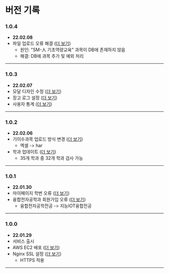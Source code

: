 # 버전 기록

### 1.0.4
* **22.02.08**
* 파일 업로드 오류 해결 ([더 보기](https://github.com/hyunmin0317/smunity/issues/156))
  * 원인: "SM-人 기초역량교육" 과목이 DB에 존재하지 않음 
  * 해결: DB에 과목 추가 및 예외 처리
---

### 1.0.3
* **22.02.07**
* 모달 디자인 수정 ([더 보기](https://github.com/hyunmin0317/smunity/issues/148))
* 장고 로그 설정 ([더 보기](https://github.com/hyunmin0317/smunity/issues/150))
* 사용자 통계 ([더 보기](https://github.com/hyunmin0317/smunity/issues/152))
---

### 1.0.2
* **22.02.06**
* 기이수과목 업로드 방식 변경 ([더 보기](https://github.com/hyunmin0317/smunity/issues/132))
  * 엑셀 -> har
* 학과 업데이트 ([더 보기](https://github.com/hyunmin0317/smunity/issues/134))
  * 35개 학과 중 32개 학과 검사 가능
---

### 1.0.1
* **22.01.30**
* 마이페이지 학번 오류 ([더 보기](https://github.com/hyunmin0317/smunity/issues/113))
* 융합전자공학과 회원가입 오류 ([더 보기](https://github.com/hyunmin0317/smunity/issues/115))
  * 융합전자공학전공 -> 지능IOT융합전공
---

### 1.0.0
* **22.01.29**
* 서비스 출시
* AWS EC2 배포 ([더 보기](https://github.com/hyunmin0317/smunity/issues/82))
* Nginx SSL 설정 ([더 보기](https://github.com/hyunmin0317/smunity/issues/83))
  * HTTPS 적용
---